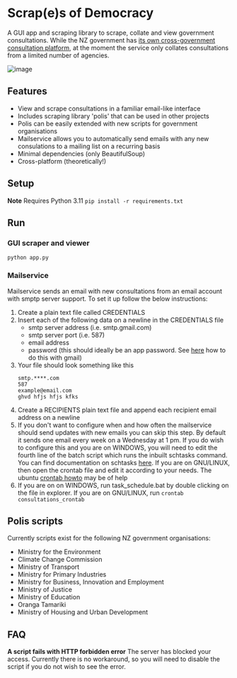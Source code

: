 # Scrap(e)s of Democracy

A GUI app and scraping library to scrape, collate and view government consultations. While the NZ government has [its own cross-government consultation platform](https://www.govt.nz/browse/engaging-with-government/consultations-have-your-say/consultations-listing/?status=Open), at the moment the service only collates consultations from a limited number of agencies.

![image](https://github.com/philippgovernale/Scrapes-of-democracy/assets/16997121/2ce1507a-7da8-46d1-9c75-80ef1bde7e1f)


## Features
* View and scrape consultations in a familiar email-like interface
* Includes scraping library 'polis' that can be used in other projects
* Polis can be easily extended with new scripts for government organisations
* Mailservice allows you to automatically send emails with any new consulations to a mailing list on a recurring basis
* Minimal dependencies (only BeautifulSoup)
* Cross-platform (theoretically!)

## Setup
**Note** Requires Python 3.11
```pip install -r requirements.txt```

## Run

### GUI scraper and viewer
```python app.py```

### Mailservice
Mailservice sends an email with new consultations from an email account with smptp server support. To set it up follow the below instructions:

1. Create a plain text file called CREDENTIALS
2. Insert each of the following data on a newline in the CREDENTIALS file
   - smtp server address (i.e. smtp.gmail.com)
   - smtp server port (i.e. 587)
   - email address
   - password (this should ideally be an app password. See [here](https://support.google.com/mail/answer/185833?hl=en) how to do this with gmail)
3. Your file should look something like this
   ```
   smtp.****.com
   587
   example@email.com
   ghvd hfjs hfjs kfks
   ```
4. Create a RECIPIENTS plain text file and append each recipient email address on a newline
5. If you don't want to configure when and how often the mailservice should send updates with new emails you can skip this step. By default it sends one email every week on a Wednesday at 1 pm. If you do wish to configure this and you are on WINDOWS, you will need to edit the fourth line of the batch script which runs the inbuilt schtasks command. You can find documentation on schtasks [here](https://learn.microsoft.com/en-us/windows-server/administration/windows-commands/schtasks-create). If you are on GNU/LINUX, then open the crontab file and edit it according to your needs. The ubuntu [crontab howto](https://help.ubuntu.com/community/CronHowto) may be of help 
6. If you are on on WINDOWS, run task_schedule.bat by double clicking on the file in explorer. If you are on GNU/LINUX, run ```crontab consultations_crontab```

## Polis scripts
Currently scripts exist for the following NZ government organisations:
* Ministry for the Environment
* Climate Change Commission
* Ministry of Transport
* Ministry for Primary Industries
* Ministry for Business, Innovation and Employment
* Ministry of Justice
* Ministry of Education
* Oranga Tamariki
* Ministry of Housing and Urban Development

## FAQ

**A script fails with HTTP forbidden error**
The server has blocked your access. Currently there is no workaround, so you will need to disable the script if you do not wish to see the error.
